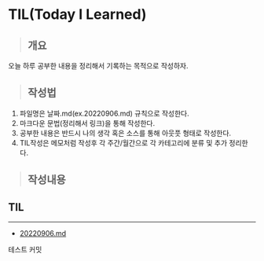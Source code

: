 # TIL(Today I Learned)
>## 개요
오늘 하루 공부한 내용을 정리해서 기록하는 목적으로 작성하자.
>## 작성법 
1. 파일명은 날짜.md(ex.20220906.md) 규칙으로 작성한다.
2. 마크다운 문법(정리해서 링크)을 통해 작성한다.
3. 공부한 내용은 반드시 나의 생각 혹은 소스를 통해 아웃풋 형태로 작성한다.
4. TIL작성은 메모처럼 작성후 각 주간/월간으로 각 카테고리에 분류 및 추가 정리한다.

> ## 작성내용
## TIL
---
- [20220906.md](https://github.com/daeyoungshinme/TIL/2022/09/20220906.md)

테스트 커밋